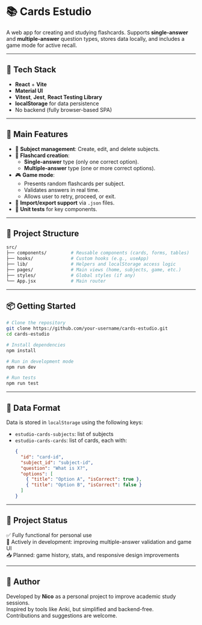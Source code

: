 
# 📚 Cards Estudio

A web app for creating and studying flashcards. Supports **single-answer** and **multiple-answer** question types, stores data locally, and includes a game mode for active recall.

---

## 🚀 Tech Stack

- **React** + **Vite**  
- **Material UI**  
- **Vitest**, **Jest**, **React Testing Library**  
- **localStorage** for data persistence  
- No backend (fully browser-based SPA)

---

## 🎯 Main Features

- 📘 **Subject management**: Create, edit, and delete subjects.
- 🧠 **Flashcard creation**:
  - **Single-answer** type (only one correct option).
  - **Multiple-answer** type (one or more correct options).
- 🎮 **Game mode**:
  - Presents random flashcards per subject.
  - Validates answers in real time.
  - Allows user to retry, proceed, or exit.
- 💾 **Import/export support** via `.json` files.
- 🧪 **Unit tests** for key components.

---

## 📂 Project Structure

```bash
src/
├── components/         # Reusable components (cards, forms, tables)
├── hooks/              # Custom hooks (e.g., useApp)
├── lib/                # Helpers and localStorage access logic
├── pages/              # Main views (home, subjects, game, etc.)
├── styles/             # Global styles (if any)
└── App.jsx             # Main router
```

---

## 📦 Getting Started

```bash
# Clone the repository
git clone https://github.com/your-username/cards-estudio.git
cd cards-estudio

# Install dependencies
npm install

# Run in development mode
npm run dev

# Run tests
npm run test
```

---

## 📄 Data Format

Data is stored in `localStorage` using the following keys:

- `estudio-cards-subjects`: list of subjects
- `estudio-cards-cards`: list of cards, each with:
  ```json
  {
    "id": "card-id",
    "subject_id": "subject-id",
    "question": "What is X?",
    "options": [
      { "title": "Option A", "isCorrect": true },
      { "title": "Option B", "isCorrect": false }
    ]
  }
  ```

---

## 📌 Project Status

✅ Fully functional for personal use  
🔧 Actively in development: improving multiple-answer validation and game UI  
📥 Planned: game history, stats, and responsive design improvements

---

## 🙌 Author

Developed by **Nico** as a personal project to improve academic study sessions.  
Inspired by tools like Anki, but simplified and backend-free.  
Contributions and suggestions are welcome.
